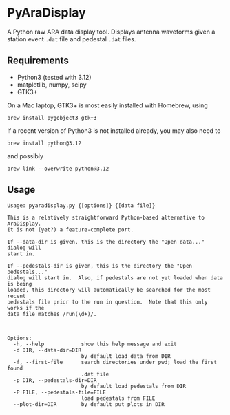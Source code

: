 # PyAraDisplay

A Python raw ARA data display tool. Displays antenna waveforms given a station event `.dat`
file and pedestal `.dat` files.

## Requirements

- Python3 (tested with 3.12)
- matplotlib, numpy, scipy
- GTK3+

On a Mac laptop, GTK3+ is most easily installed with Homebrew, using

```
brew install pygobject3 gtk+3
```

If a recent version of Python3 is not installed already, you may also need to
```
brew install python@3.12
```
and possibly
```
brew link --overwrite python@3.12
```

## Usage

```
Usage: pyaradisplay.py {[options]} {[data file]}

This is a relatively straightforward Python-based alternative to AraDisplay.
It is not (yet?) a feature-complete port.

If --data-dir is given, this is the directory the "Open data..." dialog will
start in.

If --pedestals-dir is given, this is the directory the "Open pedestals..."
dialog will start in.  Also, if pedestals are not yet loaded when data is being
loaded, this directory will automatically be searched for the most recent
pedestals file prior to the run in question.  Note that this only works if the
data file matches /run(\d+)/.



Options:
  -h, --help            show this help message and exit
  -d DIR, --data-dir=DIR
                        by default load data from DIR
  -f, --first-file      search directories under pwd; load the first found
                        .dat file
  -p DIR, --pedestals-dir=DIR
                        by default load pedestals from DIR
  -P FILE, --pedestals-file=FILE
                        load pedestals from FILE
  --plot-dir=DIR        by default put plots in DIR
  ```

